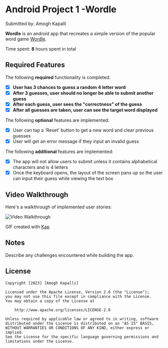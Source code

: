 # Android Project 1 -Wordle

Submitted by: Amogh Kapalli

**Wordle** is an android app that recreates a simple version of the popular word game [Wordle](https://www.nytimes.com/games/wordle/index.html). 

Time spent: **8** hours spent in total

## Required Features

The following **required** functionality is completed:

- [X] **User has 3 chances to guess a random 4 letter word**
- [X] **After 3 guesses, user should no longer be able to submit another guess**
- [X] **After each guess, user sees the "correctness" of the guess**
- [X] **After all guesses are taken, user can see the target word displayed**

The following **optional** features are implemented:
- [X] User can tap a 'Reset' button to get a new word and clear previous guesses
- [X] User will get an error message if they input an invalid guess

The following **additional** features are implemented:

* [X] The app will not allow users to submit unless it contains alphabetical characters and is 4 letters
* [X] Once the keyboard opens, the layout of the screen pans up so the user can input their guess while viewing the text box

## Video Walkthrough

Here's a walkthrough of implemented user stories:

<img src='https://imgur.com/a/whUQpG1' title='Video Walkthrough' width='' alt='Video Walkthrough' />

<!-- Replace this with whatever GIF tool you used! -->
GIF created with [Kap](https://getkap.co/)

## Notes

Describe any challenges encountered while building the app.

## License

    Copyright [2023] [Amogh Kapalli]

    Licensed under the Apache License, Version 2.0 (the "License");
    you may not use this file except in compliance with the License.
    You may obtain a copy of the License at

        http://www.apache.org/licenses/LICENSE-2.0

    Unless required by applicable law or agreed to in writing, software
    distributed under the License is distributed on an "AS IS" BASIS,
    WITHOUT WARRANTIES OR CONDITIONS OF ANY KIND, either express or implied.
    See the License for the specific language governing permissions and
    limitations under the License.
